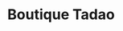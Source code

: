 ---
title: "Boutique Tadao"
url: /bruay-la-buissiere/boutique-tadao-rue-du-conseil-de-leurope/
shop: billet
---
